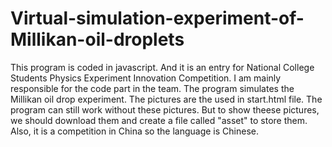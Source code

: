 # Virtual-simulation-experiment-of-Millikan-oil-droplets
This program is coded in javascript. And it is an entry for National College Students Physics Experiment Innovation Competition. I am mainly responsible for the code part in the team. The program simulates the Millikan oil drop experiment.
The pictures are the used in start.html file. The program can still work without these pictures. But to show theese pictures, we should download them and create a file called "asset" to  store them.
Also, it is a competition in China so the language is Chinese.
